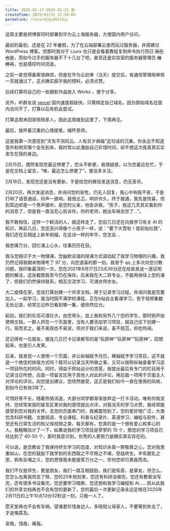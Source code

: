 ```yaml
---
title: 2025-02-17~2025-02-23 哀
createTime: 2025/02/21 12:58:05
permalink: /record/qsdbtc5y/
---
```



这周主要是把博客同时部署到华为云上海服务器，方便国内用户访问。

最初的最初，还是在 22 年暑假，为了在云端部署云崽而玩过服务器，并搭建过 WordPress 博客。但那时我对于 Liunx 也只是会看着教程复制命令执行而已 ~~现在也是~~，而如今过手的服务器不下十几台了吧，甚至还是实验室的服务器管理员 ~~维修员~~，也是感叹时间流逝。

之前一直觉得备案很麻烦，但是在华为云初审（当天）提交后，省通信管理局审核一天就通过了，这点确实超乎我的预料，必须点赞。

后续打算将自己的一些摄影作品放入 Works ，便于分享。

另外，听群友说 [vercel](https://vercel.com/) 国内速度超级快，只需绑定自己域名，因为原始域名在国内访问不了，打算以后有机会尝试。

打算这周末回家陪陪家人，因此这周就到这里了，下周再见。

最后，我怀着沉重的心情提笔，缅怀恩师。

这是我第一次感受到“天有不测风云，人有旦夕祸福”这句话的沉重。你永远不知道意外和明天哪个会先到来，我时常以此激励自己珍惜时间，却不想这次竟真真实实发生在我的身边。

2月15日，偶然发现您最近停更了，您从不断更，我很疑惑，以为您最近在忙，于是在文档上留言，“咦，最近怎么停更了”，便没多关注。

2月18日，发现您还是没有更新，于是给您的微信发送消息，仍无音讯，

2月20日，再次发送消息，并询问您的安危，仍无人回复，我心中有股不安，于是打响了语音通话，铃声一直响，我很忐忑，响铃许久，终于接通，我先是欣喜，但到耳边却是一个男声接听，是您的父亲，他告诉我，“孩子，我这几天其实看到你的消息了，但是我一直没忍心告诉你，你的老师，她出车祸去世了...”。

我不敢相信，这样一个鲜活的人，就这样走了，您前几日还在向我学习有关 AI 的知识，再前几日，您还高兴得像个小孩子一样，说：“要下大雪啦！提前贴灶酉”，我们还在互相送上新年祝福，在这诗一样的年华，您怎会...

我悲痛万分，回忆涌上心头，往事历历在目。

我与您相识于大一物理课，您幽默诙谐的授课方式调动起了我学习物理的兴趣，我仍然记得我期末物理考了 97 分，向您道喜的那一刻。我曾于 qq 上多次向您讨教问题，我印象最深的一次，您在2021年6月17日23点36分还在给我发送一道证明题的解法，这张截图我至今仍在保存。后来我在大二转专业，不能再继续上您的课了，但我们仍然保持联系，相互交流学习，可谓亦师亦友。

大二疫情在家，您说打算创建一个共享文档，用于记录学习过程，并询问我是否要加入，一起学习，我当时因不满学校课程，正在b站自主看课学习，苦于视频集数无处记录，经常忘记昨日看到哪一集，便欣然应允。

起初，我们的队伍可谓壮大，由您带头，加上我和另外几个您的学生，那时刚开始使用文档，一群人挤在一个页面里，当有人要添加学习项目，就自己往下创建一行。简而言之，毫不美观也不易读，但对于我们来说，虽不规范，却也热闹。

还记得有一位朋友，接连几日打卡记录都写的是“玩原神”“玩原神”“玩原神”，回想起来，也是引人发笑。

后来，我发现一人使用一个页面，并让纵轴赋予月日，横轴赋予学习项目，这不就是一个绝佳的排版方式吗？既可以记录当天所做之事，又可以按照纵轴查看学习这一项目所花的时间。同时，得益于网站设计的灵感，我提出最后有专门的栏目用于记录当日所想，后面一项留言区用于其他人对此的评论，再后面一项用于页面主人对评论的评论。向您提出建议，您欣然接受，这正是我们如今一直在使用的风格，到如今已有快3年了。

可惜好景不长，随着热情消退，大部分同学都渐渐放弃这一打卡活动，唯有你我坚持，您经常来我的留言区里对我的感悟提出点评，对我当天的学习点赞，我经常能感受到您对我的关怀。去您的页面串门时，我被震惊到了，您的爱好很广泛，大类包含科研书籍、文献阅读、专业课程、科普与纪录片、英语学习、编程与软件，甚至还有日常生活的和父母视频之类，每天都有，您真的是一个很有爱心和孝心的人。我粗略估计了一下，如果说我的学习项目是寥寥的 10 个，那您的学习项目已经达到了 40-50 个，那时我意识到，优秀的人更努力是确实真实存在的。

可以说，是您教会了我保持终生学习的态度，对知识永葆一颗敬畏之心，您对我恩重如山，在您的鼓励下我学到的东西取之不尽用之不竭，受益终生。羊有跪乳之恩，鸦有反哺之义，您的恩情我未能报答万分之一，奈何您却已离我而去。

我们不仅是师生，更是朋友，我们一路互相鼓励，我们是知音，是挚友，但怎么，您怎么也离我而去了呀，您的25年规划里，您还有科研没做完，您还有教案没写完，还有很多书没看完，您还要学习唱歌，您还想和我学习编程和 AI......但从此我们的共享文档再也不会有您的更新了，您的最后一次更新记录永远定格在2025年2月11日的上午10点13分32秒这一刻，只我一人了。

愿天堂再也不会有车祸，望诸君珍惜身边人，多陪陪父母家人，不要等到失去了，才追悔莫及。

哀哉，惜哉，痛哉。